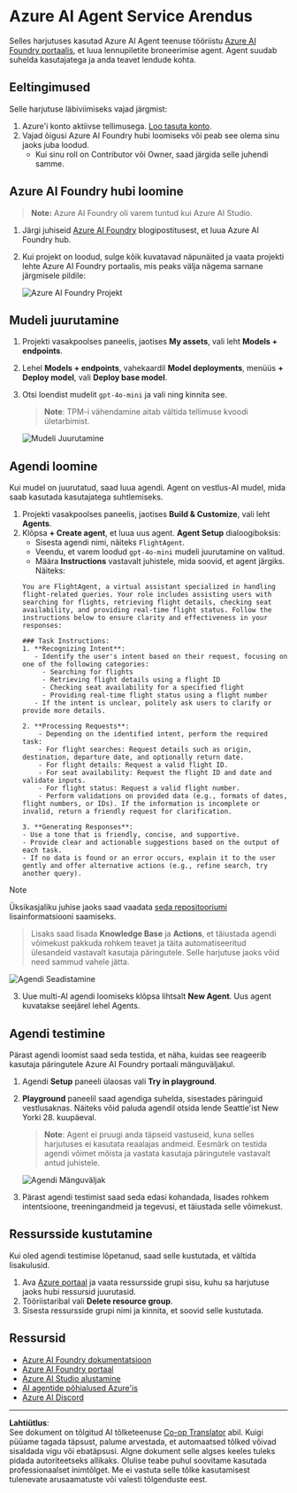 <!--
CO_OP_TRANSLATOR_METADATA:
{
  "original_hash": "7e92870dc0843e13d4dabc620c09d2d9",
  "translation_date": "2025-10-11T11:16:54+00:00",
  "source_file": "02-explore-agentic-frameworks/azure-ai-foundry-agent-creation.md",
  "language_code": "et"
}
-->
# Azure AI Agent Service Arendus

Selles harjutuses kasutad Azure AI Agent teenuse tööriistu [Azure AI Foundry portaalis](https://ai.azure.com/?WT.mc_id=academic-105485-koreyst), et luua lennupiletite broneerimise agent. Agent suudab suhelda kasutajatega ja anda teavet lendude kohta.

## Eeltingimused

Selle harjutuse läbiviimiseks vajad järgmist:
1. Azure'i konto aktiivse tellimusega. [Loo tasuta konto](https://azure.microsoft.com/free/?WT.mc_id=academic-105485-koreyst).
2. Vajad õigusi Azure AI Foundry hubi loomiseks või peab see olema sinu jaoks juba loodud.
    - Kui sinu roll on Contributor või Owner, saad järgida selle juhendi samme.

## Azure AI Foundry hubi loomine

> **Note:** Azure AI Foundry oli varem tuntud kui Azure AI Studio.

1. Järgi juhiseid [Azure AI Foundry](https://learn.microsoft.com/en-us/azure/ai-studio/?WT.mc_id=academic-105485-koreyst) blogipostitusest, et luua Azure AI Foundry hub.
2. Kui projekt on loodud, sulge kõik kuvatavad näpunäited ja vaata projekti lehte Azure AI Foundry portaalis, mis peaks välja nägema sarnane järgmisele pildile:

    ![Azure AI Foundry Projekt](../../../translated_images/azure-ai-foundry.88d0c35298348c2fca620668d9b567b50b18dfe94fd2251e0793a28d4d60854e.et.png)

## Mudeli juurutamine

1. Projekti vasakpoolses paneelis, jaotises **My assets**, vali leht **Models + endpoints**.
2. Lehel **Models + endpoints**, vahekaardil **Model deployments**, menüüs **+ Deploy model**, vali **Deploy base model**.
3. Otsi loendist mudelit `gpt-4o-mini` ja vali ning kinnita see.

    > **Note**: TPM-i vähendamine aitab vältida tellimuse kvoodi ületarbimist.

    ![Mudeli Juurutamine](../../../translated_images/model-deployment.3749c53fb81e18fdc2da5beb872441b4a5f86a2d1206c5a9999a4997f78e4b7a.et.png)

## Agendi loomine

Kui mudel on juurutatud, saad luua agendi. Agent on vestlus-AI mudel, mida saab kasutada kasutajatega suhtlemiseks.

1. Projekti vasakpoolses paneelis, jaotises **Build & Customize**, vali leht **Agents**.
2. Klõpsa **+ Create agent**, et luua uus agent. **Agent Setup** dialoogiboksis:
    - Sisesta agendi nimi, näiteks `FlightAgent`.
    - Veendu, et varem loodud `gpt-4o-mini` mudeli juurutamine on valitud.
    - Määra **Instructions** vastavalt juhistele, mida soovid, et agent järgiks. Näiteks:
    ```
    You are FlightAgent, a virtual assistant specialized in handling flight-related queries. Your role includes assisting users with searching for flights, retrieving flight details, checking seat availability, and providing real-time flight status. Follow the instructions below to ensure clarity and effectiveness in your responses:

    ### Task Instructions:
    1. **Recognizing Intent**:
       - Identify the user's intent based on their request, focusing on one of the following categories:
         - Searching for flights
         - Retrieving flight details using a flight ID
         - Checking seat availability for a specified flight
         - Providing real-time flight status using a flight number
       - If the intent is unclear, politely ask users to clarify or provide more details.
        
    2. **Processing Requests**:
        - Depending on the identified intent, perform the required task:
        - For flight searches: Request details such as origin, destination, departure date, and optionally return date.
        - For flight details: Request a valid flight ID.
        - For seat availability: Request the flight ID and date and validate inputs.
        - For flight status: Request a valid flight number.
        - Perform validations on provided data (e.g., formats of dates, flight numbers, or IDs). If the information is incomplete or invalid, return a friendly request for clarification.

    3. **Generating Responses**:
    - Use a tone that is friendly, concise, and supportive.
    - Provide clear and actionable suggestions based on the output of each task.
    - If no data is found or an error occurs, explain it to the user gently and offer alternative actions (e.g., refine search, try another query).
    
    ```
> [!NOTE]
> Üksikasjaliku juhise jaoks saad vaadata [seda repositooriumi](https://github.com/ShivamGoyal03/RoamMind) lisainformatsiooni saamiseks.
    
> Lisaks saad lisada **Knowledge Base** ja **Actions**, et täiustada agendi võimekust pakkuda rohkem teavet ja täita automatiseeritud ülesandeid vastavalt kasutaja päringutele. Selle harjutuse jaoks võid need sammud vahele jätta.
    
![Agendi Seadistamine](../../../translated_images/agent-setup.9bbb8755bf5df672c712a9aaed6482305d32a4986742e6b21faf59485f25c50a.et.png)

3. Uue multi-AI agendi loomiseks klõpsa lihtsalt **New Agent**. Uus agent kuvatakse seejärel lehel Agents.

## Agendi testimine

Pärast agendi loomist saad seda testida, et näha, kuidas see reageerib kasutaja päringutele Azure AI Foundry portaali mänguväljakul.

1. Agendi **Setup** paneeli ülaosas vali **Try in playground**.
2. **Playground** paneelil saad agendiga suhelda, sisestades päringuid vestlusaknas. Näiteks võid paluda agendil otsida lende Seattle'ist New Yorki 28. kuupäeval.

    > **Note**: Agent ei pruugi anda täpseid vastuseid, kuna selles harjutuses ei kasutata reaalajas andmeid. Eesmärk on testida agendi võimet mõista ja vastata kasutaja päringutele vastavalt antud juhistele.

    ![Agendi Mänguväljak](../../../translated_images/agent-playground.dc146586de71501011798b919ae595f4d4facf8c3a5f53e0107e7b80fc2418d1.et.png)

3. Pärast agendi testimist saad seda edasi kohandada, lisades rohkem intentsioone, treeningandmeid ja tegevusi, et täiustada selle võimekust.

## Ressursside kustutamine

Kui oled agendi testimise lõpetanud, saad selle kustutada, et vältida lisakulusid.
1. Ava [Azure portaal](https://portal.azure.com) ja vaata ressursside grupi sisu, kuhu sa harjutuse jaoks hubi ressursid juurutasid.
2. Tööriistaribal vali **Delete resource group**.
3. Sisesta ressursside grupi nimi ja kinnita, et soovid selle kustutada.

## Ressursid

- [Azure AI Foundry dokumentatsioon](https://learn.microsoft.com/en-us/azure/ai-studio/?WT.mc_id=academic-105485-koreyst)
- [Azure AI Foundry portaal](https://ai.azure.com/?WT.mc_id=academic-105485-koreyst)
- [Azure AI Studio alustamine](https://techcommunity.microsoft.com/blog/educatordeveloperblog/getting-started-with-azure-ai-studio/4095602?WT.mc_id=academic-105485-koreyst)
- [AI agentide põhialused Azure'is](https://learn.microsoft.com/en-us/training/modules/ai-agent-fundamentals/?WT.mc_id=academic-105485-koreyst)
- [Azure AI Discord](https://aka.ms/AzureAI/Discord)

---

**Lahtiütlus**:  
See dokument on tõlgitud AI tõlketeenuse [Co-op Translator](https://github.com/Azure/co-op-translator) abil. Kuigi püüame tagada täpsust, palume arvestada, et automaatsed tõlked võivad sisaldada vigu või ebatäpsusi. Algne dokument selle algses keeles tuleks pidada autoriteetseks allikaks. Olulise teabe puhul soovitame kasutada professionaalset inimtõlget. Me ei vastuta selle tõlke kasutamisest tulenevate arusaamatuste või valesti tõlgenduste eest.